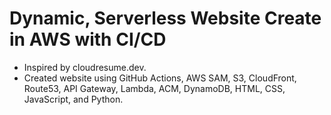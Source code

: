 # Dynamic, Serverless Website Create in AWS with CI/CD
- Inspired by cloudresume.dev.
- Created website using GitHub Actions, AWS SAM, S3, CloudFront, Route53, API Gateway, Lambda, ACM, DynamoDB, HTML, CSS, JavaScript, and Python.
